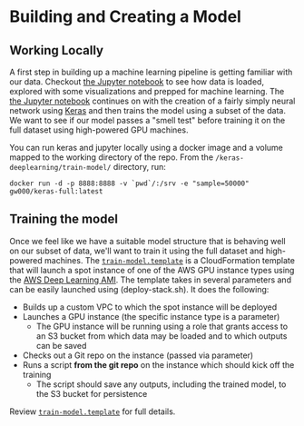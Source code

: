# Building and Creating a Model

## Working Locally
A first step in building up a machine learning pipeline is getting familiar with our data.  Checkout [the Jupyter notebook](lending-club-loan-grades.ipynb) to see how data is loaded, explored with some visualizations and prepped for machine learning.  The [the Jupyter notebook](lending-club-loan-grades.ipynb) continues on with the creation of a fairly simply neural network using [Keras](https://keras.io/) and then trains the model using a subset of the data.   We want to see if our model passes a "smell test" before training it on the full dataset using high-powered GPU machines.

You can run keras and jupyter locally using a docker image and a volume mapped to the working directory of the repo.  From the `/keras-deeplearning/train-model/` directory, run:
```
docker run -d -p 8888:8888 -v `pwd`/:/srv -e "sample=50000" gw000/keras-full:latest
```

## Training the model
Once we feel like we have a suitable model structure that is behaving well on our subset of data, we'll want to train it using the full dataset and high-powered machines.   The [`train-model.template`](train-model.template) is a CloudFormation template that will launch a spot instance of one of the AWS GPU instance types using the [AWS Deep Learning AMI](https://aws.amazon.com/amazon-ai/amis/).  The template takes in several parameters and can be easily launched using (deploy-stack.sh).  It does the following:
* Builds up a custom VPC to which the spot instance will be deployed
* Launches a GPU instance (the specific instance type is a parameter)
   * The GPU instance will be running using a role that grants access to an S3 bucket from which data may be loaded and to which outputs can be saved
* Checks out a Git repo on the instance (passed via parameter)
* Runs a script **from the git repo** on the instance which should kick off the training
   * The script should save any outputs, including the trained model, to the S3 bucket for persistence

Review [`train-model.template`](train-model.template) for full details.